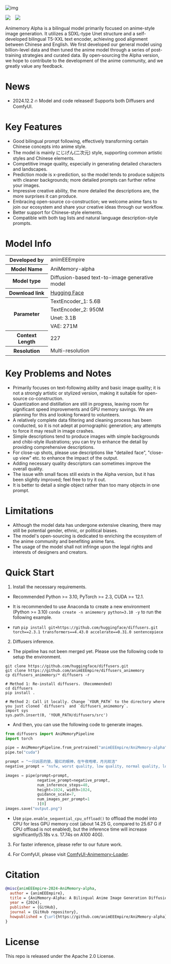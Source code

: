 ![img](gallery_demo.png)

<div align="left">
  <a href='https://huggingface.co/animEEEmpire/AniMemory-alpha'><img src='https://img.shields.io/badge/Hugging%20Face-Model-yellow'></a> &ensp;
  <a href="https://github.com/animEEEmpire/AniMemory-alpha"><img src="https://img.shields.io/badge/Github-Code-blue"></a> &ensp;
</div>

Animemory Alpha is a bilingual model primarily focused on anime-style image generation. It utilizes a SDXL-type Unet
structure and a self-developed bilingual T5-XXL text encoder, achieving good alignment between Chinese and English. We
first developed our general model using billion-level data and then tuned the anime model through a series of
post-training strategies and curated data. By open-sourcing the Alpha version, we hope to contribute to the development
of the anime community, and we greatly value any feedback.

# News

* 2024.12.2 🔥 Model and code released! Supports both Diffusers and ComfyUI.

# Key Features

- Good bilingual prompt following, effectively transforming certain Chinese concepts into anime style.
- The model is mainly にじげん(二次元) style, supporting common artistic styles and Chinese elements.
- Competitive image quality, especially in generating detailed characters and landscapes.
- Prediction mode is x-prediction, so the model tends to produce subjects with cleaner backgrounds; more detailed
  prompts can further refine your images.
- Impressive creative ability, the more detailed the descriptions are, the more surprises it can produce.
- Embracing open-source co-construction; we welcome anime fans to join our ecosystem and share your creative ideas
  through our workflow.
- Better support for Chinese-style elements.
- Compatible with both tag lists and natural language description-style prompts.

# Model Info

<table>
  <tr>
    <th>Developed by</th>
    <td>animEEEmpire</td>
  </tr>
  <tr>
    <th>Model Name</th>
    <td>AniMemory-alpha</td>
  </tr>
  <tr>
    <th>Model type</th>
    <td>Diffusion-based text-to-image generative model</td>
  </tr>
  <tr>
    <th>Download link</th>
    <td><a href="https://huggingface.co/animEEEmpire/AniMemory-alpha">Hugging Face</a></td>
  </tr>
  <tr>
    <th rowspan="4">Parameter</th>
    <td>TextEncoder_1: 5.6B</td>
  </tr>
  <tr>
    <td>TextEncoder_2: 950M</td>
  </tr>
  <tr>
    <td>Unet: 3.1B</td>
  </tr>
  <tr>
    <td>VAE: 271M</td>
  </tr>
  <tr>
    <th>Context Length</th>
    <td>227</td>
  </tr>
  <tr>
    <th>Resolution</th>
    <td>Multi-resolution</td>
  </tr>
</table>

# Key Problems and Notes

- Primarily focuses on text-following ability and basic image quality; it is not a strongly artistic or stylized
  version, making it suitable for open-source co-construction.
- Quantization and distillation are still in progress, leaving room for significant speed improvements and GPU memory
  savings. We are planning for this and looking forward to volunteers.
- A relatively complete data filtering and cleaning process has been conducted, so it is not adept at pornographic
  generation; any attempts to force it may result in image crashes.
- Simple descriptions tend to produce images with simple backgrounds and chibi-style illustrations; you can try to
  enhance the detail by providing comprehensive descriptions.
- For close-up shots, please use descriptions like "detailed face", "close-up view" etc. to enhance the impact of the
  output.
- Adding necessary quality descriptors can sometimes improve the overall quality.
- The issue with small faces still exists in the Alpha version, but it has been slightly improved; feel free to try it
  out.
- It is better to detail a single object rather than too many objects in one prompt.

# Limitations

- Although the model data has undergone extensive cleaning, there may still be potential gender, ethnic, or political
  biases.
- The model's open-sourcing is dedicated to enriching the ecosystem of the anime community and benefiting anime fans.
- The usage of the model shall not infringe upon the legal rights and interests of designers and creators.

# Quick Start

1. Install the necessary requirements.

- Recommended Python >= 3.10, PyTorch >= 2.3, CUDA >= 12.1.

- It is recommended to use Anaconda to create a new environment (Python >=
  3.10) `conda create -n animemory python=3.10 -y` to run the following example.

- run `pip install git+https://github.com/huggingface/diffusers.git torch==2.3.1 transformers==4.43.0 accelerate==0.31.0 sentencepiece`

2. Diffusers inference.

- The pipeline has not been merged yet. Please use the following code to setup the environment.
```shell
git clone https://github.com/huggingface/diffusers.git
git clone https://github.com/animEEEmpire/diffusers_animemory
cp diffusers_animemory/* diffusers -r

# Method 1: Re-install diffusers. (Recommended)
cd diffusers
pip install .

# Method 2: Call it locally. Change `YOUR_PATH` to the directory where you just cloned `diffusers` and `diffusers_animemory`.
import sys
sys.path.insert(0, 'YOUR_PATH/diffusers/src')
```
- And then, you can use the following code to generate images.

```python
from diffusers import AniMemoryPipeline
import torch

pipe = AniMemoryPipeline.from_pretrained("animEEEmpire/AniMemory-alpha", torch_dtype=torch.bfloat16)
pipe.to("cuda")

prompt = "一只凶恶的狼，猩红的眼神，在午夜咆哮，月光皎洁"
negative_prompt = "nsfw, worst quality, low quality, normal quality, low resolution, monochrome, blurry, wrong, Mutated hands and fingers, text, ugly faces, twisted, jpeg artifacts, watermark, low contrast, realistic"

images = pipe(prompt=prompt,
              negative_prompt=negative_prompt,
              num_inference_steps=40,
              height=1024, width=1024,
              guidance_scale=7,
              num_images_per_prompt=1
              )[0]
images.save("output.png")
```

- Use `pipe.enable_sequential_cpu_offload()` to offload the model into CPU for less GPU memory cost (about 14.25 G,
compared to 25.67 G if CPU offload is not enabled), but the inference time will increase significantly(5.18s v.s. 
17.74s on A100 40G).

3. For faster inference, please refer to our future work.

4. For ComfyUI, please visit [ComfyUI-Animemory-Loader](https://github.com/animEEEmpire/ComfyUI-Animemory-Loader).

# Citation

```bibtex
@misc{animEEEmpire-2024-AniMemory-alpha,
  author = {animEEEmpire},
  title = {AniMemory-Alpha: A Bilingual Anime Image Generation Diffusion Model},
  year = {2024},
  publisher = {GitHub},
  journal = {GitHub repository},
  howpublished = {\url{https://github.com/animEEEmpire/AniMemory-alpha}}
}
```

# License

This repo is released under the Apache 2.0 License.
